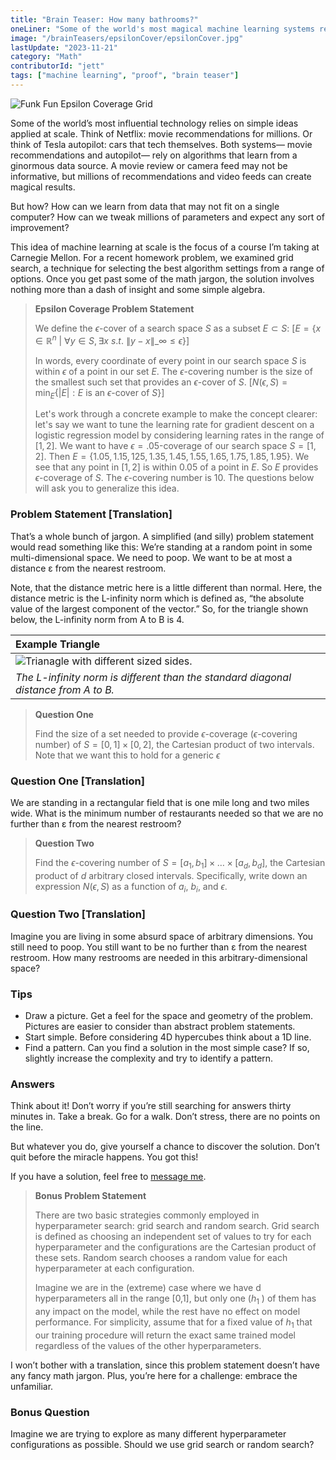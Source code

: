 ```yaml
---
title: "Brain Teaser: How many bathrooms?"
oneLiner: "Some of the world's most magical machine learning systems rely on sneaky simple concepts like this one. Give a shot at this grad-level problem on epsilon coverage from Carnegie Mellon."
image: "/brainTeasers/epsilonCover/epsilonCover.jpg"
lastUpdate: "2023-11-21"
category: "Math"
contributorId: "jett"
tags: ["machine learning", "proof", "brain teaser"]
---
```


![Funk Fun Epsilon Coverage Grid](/brainTeasers/epsilonCover/epsilonCover.jpg)

Some of the world’s most influential technology relies on simple ideas applied at scale. Think of Netflix: movie recommendations for millions. Or think of Tesla autopilot: cars that tech themselves. Both systems— movie recommendations and autopilot— rely on algorithms that learn from a ginormous data source. A movie review or camera feed may not be informative, but millions of recommendations and video feeds can create magical results.

But how? How can we learn from data that may not fit on a single computer? How can we tweak millions of parameters and expect any sort of improvement?

This idea of machine learning at scale is the focus of a course I’m taking at Carnegie Mellon. For a recent homework problem, we examined grid search, a technique for selecting the best algorithm settings from a range of options. Once you get past some of the math jargon, the solution involves nothing more than a dash of insight and some simple algebra.

> **Epsilon Coverage Problem Statement**
>
> We define the $\epsilon$-cover of a search space $S$ as a subset $E \subset S$: $[E = \{x \in \mathbb{R}^n\ |\ \forall y \in S,\,\exists x\ s.t.\ \|y-x\|\_\infty \leq \epsilon\}]$
>
> In words, every coordinate of every point in our search space $S$ is within $\epsilon$ of a point in our set $E$.
> The $\epsilon$-covering number is the size of the smallest such set that provides an $\epsilon$-cover of $S$.
> $[N(\epsilon, S) = \min_E \{|E| : E \textrm{ is an } \epsilon\textrm{-cover of } S\}]$
>
> Let's work through a concrete example to make the concept clearer: let's say we want to tune the learning rate for gradient descent on a logistic regression model by considering learning rates in the range of $[1,2]$. We want to have $\epsilon=.05$-coverage of our search space $S = [1,2]$. Then $E = \{1.05, 1.15, 1 25, 1.35, 1.45, 1.55, 1.65, 1.75, 1.85, 1.95\}$. We see that any point in $[1,2]$ is within $0.05$ of a point in $E$. So $E$ provides $\epsilon$-coverage of $S$. The $\epsilon$-covering number is 10. The questions below will ask you to generalize this idea.

<!-- | **Epsilon Coverage Problem Statement**                                                                |
| :---------------------------------------------------------------------------------------------------- |
| ![Epsilon coverage problem statement](/brainTeasers/epsilonCover/epsilonProb.png)                     |
| _The Epsilon Coverage problem as described in CMU's course on machine learning at scale (Fall 2023)._ | -->

### Problem Statement [Translation]

That’s a whole bunch of jargon. A simplified (and silly) problem statement would read something like this: We’re standing at a random point in some multi-dimensional space. We need to poop. We want to be at most a distance &#949; from the nearest restroom.

Note, that the distance metric here is a little different than normal. Here, the distance metric is the L-infinity norm which is defined as, “the absolute value of the largest component of the vector.” So, for the triangle shown below, the L-infinity norm from A to B is 4.

| **Example Triangle**                                                                |
| :---------------------------------------------------------------------------------- |
| ![Trianagle with different sized sides.](/brainTeasers/epsilonCover/triangle.jpg)   |
| _The L-infinity norm is different than the standard diagonal distance from A to B._ |

> **Question One**
>
> Find the size of a set needed to provide $\epsilon$-coverage ($\epsilon$-covering number) of $S = [0,1]\times[0,2]$, the Cartesian product of two intervals. Note that we want this to hold for a generic $\epsilon$

<!-- | **Question One**                                                         |
| :----------------------------------------------------------------------- |
| ![Epsilon coverage problem statement](/brainTeasers/epsilonCover/q1.png) |
| _Here, we consider the minimum covering in two dimensions._              | -->

### Question One [Translation]

We are standing in a rectangular field that is one mile long and two miles wide. What is the minimum number of restaurants needed so that we are no further than &#949; from the nearest restroom?

> **Question Two**
>
> Find the $\epsilon$-covering number of $S = [a_1, b_1] \times \ldots \times [a_d, b_d]$, the Cartesian product of $d$ arbitrary closed intervals. Specifically, write down an expression $N(\epsilon, S)$ as a function of $a_i$, $b_i$, and $\epsilon$.

<!-- | **Question Two**                                                         |
| :----------------------------------------------------------------------- |
| ![Epsilon coverage problem statement](/brainTeasers/epsilonCover/q2.png) |
| _Here, we consider the minimum covering in arbitrary dimensions._        | -->

### Question Two [Translation]

Imagine you are living in some absurd space of arbitrary dimensions. You still need to poop. You still want to be no further than &#949; from the nearest restroom. How many restrooms are needed in this arbitrary-dimensional space?

### Tips

- Draw a picture. Get a feel for the space and geometry of the problem. Pictures are easier to consider than abstract problem statements.
- Start simple. Before considering 4D hypercubes think about a 1D line.
- Find a pattern. Can you find a solution in the most simple case? If so, slightly increase the complexity and try to identify a pattern.

### Answers

Think about it! Don’t worry if you’re still searching for answers thirty minutes in. Take a break. Go for a walk. Don’t stress, there are no points on the line.

But whatever you do, give yourself a chance to discover the solution. Don’t quit before the miracle happens. You got this!

If you have a solution, feel free to [message me](mailto:jetthays@cmu.edu).

> **Bonus Problem Statement**
>
> There are two basic strategies commonly employed in hyperparameter search: grid search and random search. Grid search is defined as choosing an independent set of values to try for each hyperparameter and the configurations are the Cartesian product of these sets. Random search chooses a random value for each hyperparameter at each configuration.
>
> Imagine we are in the (extreme) case where we have d hyperparameters all in the range [0,1], but only one ($h_1$ ) of them has any impact on the model, while the rest have no effect on model performance. For simplicity, assume that for a fixed value of $h_1$ that our training procedure will return the exact same trained model regardless of the values of the other hyperparameters.

I won’t bother with a translation, since this problem statement doesn’t have any fancy math jargon. Plus, you’re here for a challenge: embrace the unfamiliar.

### Bonus Question

Imagine we are trying to explore as many different hyperparameter configurations as possible. Should we use grid search or random search?
